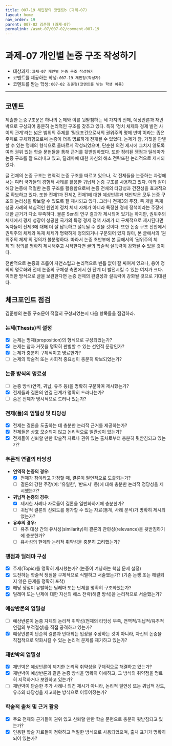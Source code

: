 ```yaml
---
title: 007-19 채민정의 코멘트b (과제-07) 
layout: home
nav_order: 19
parent: 007-02 김준형 (과제-07)
permalink: /asmt-07/007-02/comment-007-19
---
```


# 과제-07 개인별 논증 구조 작성하기

- 대상과제: `과제-07 개인별 논증 구조 작성하기`
- 코멘트를 제공하는 학생: `007-19 채민정(작성자)` 
- 코멘트를 받는 학생: `007-02 김준형(코멘트를 받는 학생 이름)` 

---

## 코멘트

제출한 논증구조문은 하나의 논제와 이를 뒷받침하는 세 가지의 전제, 예상반론과 재반박으로 구성되어 충분히 논리적인 구조를 갖추고 있다. 특히 ‘정치 체제와 경제 발전 사이의 관계’라는 넓은 범위의 주제를 ‘필요조건으로서의 권위주의 명제 반박’이라는 좁은 주제로 구체화함으로써 논증이 더욱 명료하게 전개될 수 있었다. 논제가 참, 거짓을 판별할 수 있는 명제의 형식으로 올바르게 작성되었으며, 단순한 의견 제시에 그치지 않도록 여러 권위 있는 학술 문헌들을 통해 근거를 뒷받침하였다. 또한 정리된 쟁점과 딜레마가 논증 구조를 잘 드러내고 있고, 딜레마에 대한 자신의 해소 전략또한 논리적으로 제시되었다.

글 전체의 논증 구조는 연역적 논증 구조를 따르고 있으나, 각 전제들을 논증하는 과정에서는 여러 국가들의 경험적 사례를 활용한 귀납적 논증 구조를 사용하고 있다. 이와 같이 해당 논증에 적절한 논증 구조를 활용함으로써 논증 전체의 타당성과 건전성을 효과적으로 확보하고 있다. 또한 전제1과 전제2, 전제1에 대한 예상반론과 재반박은 모두 논증 구조의 논리성을 확보할 수 있도록 잘 제시되고 있다. 그러나 전제3의 주장, 즉 개발 독재 성공 사례의 핵심적인 원인이 정치 체제 자체가 아니라 특정한 경제 정책이라는 주장에 대한 근거가 다소 부족하다. 물론 Sen의 연구 결과가 제시되어 있기는 하지만, 권위주의 체제에서 경제 성장이 성공한 국가의 특정 경제 정책 사례가 더 구체적으로 제시된다면 독자들이 전제3에 대해 더 잘 납득하고 설득될 수 있을 것이다. 또한 논증 구조 전반에서 권위주의 체제와 독재 체제가 명확하게 정의되거나 구분되어 있지 않아, 본 글에서의 ‘권위주의 체제’의 정의가 불분명하다. 따라서 논증 초반부에 본 글에서의 ‘권위주의 체제’의 정의를 명확히 제시해주고 시작한다면 글의 학술적 설득력이 강화될 수 있을 것이다.

전반적으로 논증의 흐름이 자연스럽고 논리적으로 빈틈 없이 잘 짜여져 있으나, 용어 정의의 명료화와 전제 논증의 구체성 측면에서 한 단계 더 발전시킬 수 있는 여지가 크다. 이러한 방식으로 글을 보완한다면 논증 전체의 완결성과 설득력이 강화될 것으로 기대된다. 

## 체크포인트 점검

김준형의 논증 구조문이 적절히 구성되었는지 다음 항목들을 점검하라.

### **논제(Thesis)의 설정**
- [x] 논제는 명제(proposition)의 형식으로 구성되었는가?
- [x] 논제는 참과 거짓을 명확히 판별할 수 있는 선언적 문장인가?
- [x] 논제가 충분히 구체적이고 명료한가?
- [ ] 논제의 학술적 또는 사회적 중요성이 충분히 확보되었는가?

### **논증 방식의 명료성**
- [ ] 논증 방식(연역, 귀납, 유추 등)을 명확히 구분하여 제시했는가?
- [x] 전제들과 결론의 연결 관계가 명확히 드러나는가?
- [ ] 숨은 전제가 명시적으로 드러나 있는가?

### **전제(들)의 엄밀성 및 타당성**
- [x] 전제는 결론을 도출하는 데 충분한 논리적 근거를 제공하는가?
- [x] 전제들은 상호 모순되지 않고 논리적으로 일관성이 있는가?
- [x] 전제들이 신뢰할 만한 학술적 자료나 권위 있는 출처로부터 충분히 뒷받침되고 있는가?

### **추론적 연결의 타당성**
- **연역적 논증의 경우:**
  - [x] 전제가 참이라고 가정할 때, 결론이 필연적으로 도출되는가?
  - [ ] 결론의 강한 주장(예: '유일한', '반드시' 등)에 대해 충분한 논리적 정당성을 제시했는가?

- **귀납적 논증의 경우:**
  - [x] 제시한 사례나 자료들이 결론을 일반화하기에 충분한가?
  - [ ] 귀납적 결론의 신뢰도를 평가할 수 있는 자료(통계, 사례 분석)가 명확히 제시되었는가?

- **유추의 경우:**
  - [ ] 유추 대상 간의 유사성(similarity)이 결론의 관련성(relevance)을 뒷받침하기에 충분한가?
  - [ ] 유사성의 한계와 논리적 취약성을 충분히 고려했는가?

### **쟁점과 딜레마 구성**
- [x] 주제(Topic)를 명확히 제시했는가? (논증이 겨냥하는 핵심 문제 설정)
- [x] 도전하는 학술적 쟁점을 구체적으로 식별하고 서술했는가? (기존 논쟁 또는 해결되지 않은 문제를 정확히 포착)
- [x] 해당 쟁점이 유발하는 딜레마 또는 난제를 명확히 구조화했는가?
- [x] 딜레마 또는 난제에 대한 자신의 해소 전략(해결 방식)을 논리적으로 서술했는가?

### **예상반론의 엄밀성**
- [ ] 예상반론이 논증 자체의 논리적 취약성(전제의 타당성 부족, 연역적/귀납적/유추적 연결의 부적절성)을 직접 공격하고 있는가?
- [x] 예상반론이 단순히 결론과 반대되는 입장을 주장하는 것이 아니라, 자신의 논증을 직접적으로 약화시킬 수 있는 논리적 문제를 제기하고 있는가?

### **재반박의 엄밀성**
- [x] 재반박은 예상반론이 제기한 논리적 취약성을 구체적으로 해결하고 있는가?
- [x] 재반박이 예상반론과 같은 논증 방식을 명확히 이해하고, 그 방식의 취약점을 명료히 지적하거나 보완하고 있는가?
- [ ] 재반박이 단순한 추가 사례나 의견 제시가 아니라, 논리적 필연성 또는 귀납적 강도, 유추의 타당성을 제고하는 방식으로 이루어졌는가?

### **학술적 출처 및 근거 활용**
- [x] 주요 전제와 근거들이 권위 있고 신뢰할 만한 학술 문헌으로 충분히 뒷받침되고 있는가?
- [x] 인용한 학술 자료들이 정확하고 적절한 방식으로 사용되었으며, 출처 표기가 명확히 되어 있는가?
